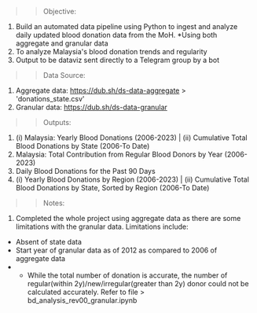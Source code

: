 >> Objective:
1) Build an automated data pipeline using Python to ingest and analyze daily updated blood donation data from the MoH. *Using both aggregate and granular data
2) To analyze Malaysia's blood donation trends and regularity
3) Output to be dataviz sent directly to a Telegram group by a bot

>> Data Source:
1) Aggregate data: https://dub.sh/ds-data-aggregate > 'donations_state.csv'
2) Granular data: https://dub.sh/ds-data-granular

>> Outputs:
1) (i) Malaysia: Yearly Blood Donations (2006-2023) | (ii) Cumulative Total Blood Donations by State (2006-To Date)
2) Malaysia: Total Contribution from Regular Blood Donors by Year (2006-2023)
3) Daily Blood Donations for the Past 90 Days
4) (i) Yearly Blood Donations by Region (2006-2023) | (ii) Cumulative Total Blood Donations by State, Sorted by Region (2006-To Date)

>> Notes:
1) Completed the whole project using aggregate data as there are some limitations with the granular data. Limitations include:
- Absent of state data
- Start year of granular data as of 2012 as compared to 2006 of aggregate data
- - While the total number of donation is accurate, the number of regular(within 2y)/new/irregular(greater than 2y) donor could not be calculated accurately. Refer to file > bd_analysis_rev00_granular.ipynb
